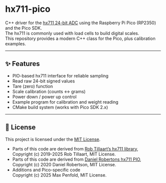 # hx711-pico

C++ driver for the [hx711 24-bit ADC](https://www.mouser.com/datasheet/2/813/hx711_english-1022875.pdf) using the Raspberry Pi Pico (RP2350) and the Pico SDK.  
The hx711 is commonly used with load cells to build digital scales.  
This repository provides a modern C++ class for the Pico, plus calibration examples.

---

## ✨ Features
- PIO-based hx711 interface for reliable sampling
- Read raw 24-bit signed values
- Tare (zero) function
- Scale calibration (counts ↔ grams)
- Power down / power up control
- Example program for calibration and weight reading
- CMake build system (works with Pico SDK 2.x)

---

## 📜 License

This project is licensed under the [MIT License](LICENSE).

- Parts of this code are derived from [Rob Tillaart’s hx711 library](https://github.com/RobTillaart/hx711),  
  Copyright (c) 2019-2025 Rob Tillaart, MIT License.
- Parts of this code are derived from [Daniel Robertons hx711 PIO](https://github.com/endail/hx711),  
  Copyright (c) 2020 Daniel Robertson, MIT License.
- Additions and Pico-specific code  
  Copyright (c) 2025 Max Penfold, MIT License.

